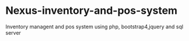 # Nexus-inventory-and-pos-system
Inventory managent and pos system using php, bootstrap4,jquery and sql server
